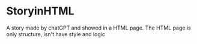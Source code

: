 # StoryinHTML
A story made by chatGPT and showed in a HTML page. The HTML page is only structure, isn't have style and logic
